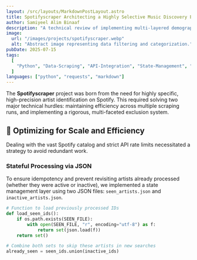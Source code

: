 ```yaml
---
layout: /src/layouts/MarkdownPostLayout.astro
title: Spotifyscraper Architecting a Highly Selective Music Discovery Engine
author: Samiyeel Alim Binaaf
description: "A technical review of implementing multi-layered demographic exclusion filters and state management for scalable music artist discovery using the Spotify API in Python."
image:
  url: "/images/projects/spotifyscraper.webp"
  alt: "Abstract image representing data filtering and categorization."
pubDate: 2025-07-15
tags:
  [
    "Python", "Data-Scraping", "API-Integration", "State-Management", "Data-Filtering"
  ]
languages: ["python", "requests", "markdown"]
---
```


The **Spotifyscraper** project was born from the need for highly specific, high-precision artist identification on Spotify. This required solving two major technical hurdles: maintaining efficiency across multiple scraping runs, and implementing a rigorous, multi-faceted exclusion system.

## 💾 Optimizing for Scale and Efficiency

Dealing with the vast Spotify catalog and strict API rate limits necessitated a strategy to avoid redundant work.

### Stateful Processing via JSON

To ensure idempotency and prevent revisiting artists already processed (whether they were active or inactive), we implemented a state management layer using two JSON files: `seen_artists.json` and `inactive_artists.json`.

```python
# Function to load previously processed IDs
def load_seen_ids():
    if os.path.exists(SEEN_FILE):
        with open(SEEN_FILE, "r", encoding="utf-8") as f:
            return set(json.load(f))
    return set()

# Combine both sets to skip these artists in new searches
already_seen = seen_ids.union(inactive_ids)